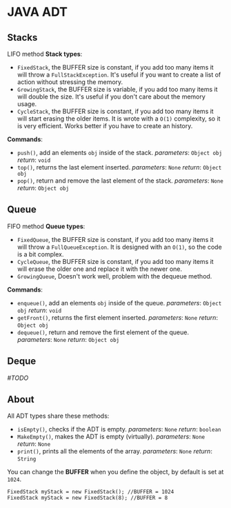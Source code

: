 # JAVA ADT

## Stacks
LIFO method
**Stack types**:

 - `FixedStack`, the BUFFER size is constant, if you add too many items it will throw a `FullStackException`.
 It's useful if you want to create a list of action without stressing the memory.
 - `GrowingStack`, the BUFFER size is variable, if you add too many items it will double the size.
It's useful if you don't care about the memory usage.
  - `CycleStack`, the BUFFER size is constant, if you add too many items it will start erasing the older items.
It is wrote with a `O(1)` complexity, so it is very efficient.
Works better if you have to create an history.

**Commands**:

 - `push()`, add an elements `obj` inside of the stack.
*parameters*: `Object obj`
*return*: `void`
 - `top()`, returns the last element inserted.
*parameters*: `None`
*return*: `Object obj`
 - `pop()`, return and remove the last element of the stack.
*parameters*: `None`
*return*: `Object obj`

## Queue

FIFO method
**Queue types**:

 - `FixedQueue`, the BUFFER size is constant, if you add too many items it will throw a `FullQueueException`.
It is designed with an `O(1)`, so the code is a bit complex.
 - `CycleQueue`, the BUFFER size is constant, if you add too many items it will erase the older one and replace it with the newer one.
 - `GrowingQueue`, Doesn't work well, problem with the dequeue method.

**Commands**:

 - `enqueue()`, add an elements `obj` inside of the queue.
*parameters*: `Object obj`
*return*: `void`
 - `getFront()`, returns the first element inserted.
*parameters*: `None`
*return*: `Object obj`
 - `dequeue()`, return and remove the first element of the queue.
*parameters*: `None`
*return*: `Object obj`

## Deque
*#TODO*


## About
All ADT types share these methods:
 - `isEmpty()`, checks if the ADT is empty.
*parameters*: `None`
*return*: `boolean`
 - `MakeEmpty()`, makes the ADT is empty (virtually).
*parameters*: `None`
*return*: `None`
 - `print()`, prints all the elements of the array.
*parameters*: `None`
*return*: `String`

You can change the **BUFFER** when you define the object, by default is set at `1024`.
```
FixedStack myStack = new FixedStack(); //BUFFER = 1024
FixedStack myStack = new FixedStack(8); //BUFFER = 8
```
